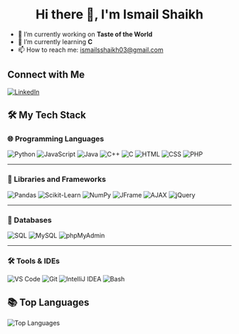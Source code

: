 
<div align="center">
<h1>Hi there 👋, I'm Ismail Shaikh</h1> 
</div>

- 🔭 I’m currently working on <b>Taste of the World</b>
- 🌱 I’m currently learning <b>C</b>
- 📫 How to reach me: ismailsshaikh03@gmail.com


## Connect with Me

[![LinkedIn](https://img.shields.io/badge/LinkedIn-0077B5?style=for-the-badge&logo=linkedin&logoColor=white)](https://www.linkedin.com/in/ismail-shaikh-13aa661b8/)

## 🛠️ My Tech Stack

### 🌐 Programming Languages
![Python](https://img.shields.io/badge/Python-3776AB?style=flat&logo=python&logoColor=white)
![JavaScript](https://img.shields.io/badge/JavaScript-F7DF1E?style=flat&logo=javascript&logoColor=black)
![Java](https://img.shields.io/badge/Java-007396?style=flat&logo=java&logoColor=white)
![C++](https://img.shields.io/badge/C++-00599C?style=flat&logo=c%2B%2B&logoColor=white)
![C](https://img.shields.io/badge/C-A8B9CC?style=flat&logo=c&logoColor=white)
![HTML](https://img.shields.io/badge/HTML5-E34F26?style=flat&logo=html5&logoColor=white)
![CSS](https://img.shields.io/badge/CSS3-1572B6?style=flat&logo=css3&logoColor=white)
![PHP](https://img.shields.io/badge/PHP-777BB4?style=flat&logo=php&logoColor=white)

---

### 🧰 Libraries and Frameworks
![Pandas](https://img.shields.io/badge/Pandas-150458?style=flat&logo=pandas&logoColor=white)
![Scikit-Learn](https://img.shields.io/badge/Scikit--Learn-F7931E?style=flat&logo=scikit-learn&logoColor=white)
![NumPy](https://img.shields.io/badge/NumPy-013243?style=flat&logo=numpy&logoColor=white)
![JFrame](https://img.shields.io/badge/JFrame-Swing-orange?style=flat&logo=java&logoColor=white)
![AJAX](https://img.shields.io/badge/AJAX-D7DBDD?style=flat&logo=ajax&logoColor=black)
![jQuery](https://img.shields.io/badge/jQuery-0769AD?style=flat&logo=jquery&logoColor=white)

---

### 💾 Databases
![SQL](https://img.shields.io/badge/SQL-4479A1?style=flat&logo=amazon-dynamodb&logoColor=white)
![MySQL](https://img.shields.io/badge/MySQL-4479A1?style=flat&logo=mysql&logoColor=white)
![phpMyAdmin](https://img.shields.io/badge/phpMyAdmin-6C78AF?style=flat&logo=phpmyadmin&logoColor=white)

---

### 🛠️ Tools & IDEs
![VS Code](https://img.shields.io/badge/VS%20Code-007ACC?style=flat&logo=visual-studio-code&logoColor=white)
![Git](https://img.shields.io/badge/Git-F05032?style=flat&logo=git&logoColor=white)
![IntelliJ IDEA](https://img.shields.io/badge/IntelliJ%20IDEA-000000?style=flat&logo=intellij-idea&logoColor=white)
![Bash](https://img.shields.io/badge/Bash-4EAA25?style=flat&logo=gnu-bash&logoColor=white)


## 📚 Top Languages
![Top Languages](https://github-readme-stats.vercel.app/api/top-langs/?username=Ismail-Shaikh03&layout=compact&theme=tokyo-night)

<!--
**Ismail-Shaikh03/Ismail-Shaikh03** is a ✨ _special_ ✨ repository because its `README.md` (this file) appears on your GitHub profile.

Here are some ideas to get you started:

- 🔭 I’m currently working on ...
- 🌱 I’m currently learning ...
- 👯 I’m looking to collaborate on ...
- 🤔 I’m looking for help with ...
- 💬 Ask me about ...
- 📫 How to reach me: ...
- 😄 Pronouns: ...
- ⚡ Fun fact: ...
-->
